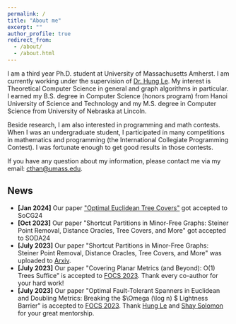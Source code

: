 ```yaml
---
permalink: /
title: "About me"
excerpt: ""
author_profile: true
redirect_from: 
  - /about/
  - /about.html
---
```


I am a third year Ph.D. student at University of Massachusetts Amherst. I am currently working under the supervision of [Dr. Hung Le](https://hunglvosu.github.io). My interest is Theoretical Computer Science in general and graph algorithms in particular. I earned my B.S. degree in Computer Science (honors program) from Hanoi University of Science and Technology and my M.S. degree in Computer Science from University of Nebraska at Lincoln.

Beside research, I am also interested in programming and math contests. When I was an undergraduate student, I participated in many competitions in mathematics and programming (the International Collegiate Programming Contest). I was fortunate enough to get good results in those contests.

If you have any question about my information, please contact me via my email: [cthan@umass.edu](cthan@umass.edu).

## News
- **[Jan 2024]** Our paper ["Optimal Euclidean Tree Covers"](https://arxiv.org/pdf/2403.17754) got accepted to SoCG24
- **[Oct 2023]** Our paper "Shortcut Partitions in Minor-Free Graphs: Steiner Point Removal, Distance Oracles, Tree Covers, and More" got accepted to SODA24
- **[July 2023]** Our paper "Shortcut Partitions in Minor-Free Graphs: Steiner Point Removal, Distance Oracles, Tree Covers, and More" was uploaded to [Arxiv](https://arxiv.org/pdf/2308.00555.pdf).
- **[July 2023]** Our paper "Covering Planar Metrics (and Beyond): O(1) Trees Suffice" is accepted to [FOCS 2023](https://focs.computer.org/2023/). Thank every co-author for your hard work!
- **[July 2023]** Our paper "Optimal Fault-Tolerant Spanners in Euclidean and Doubling Metrics: Breaking the $\Omega (\log n) $ Lightness Barrier" is accepted to [FOCS 2023](https://focs.computer.org/2023/). Thank [Hung Le](https://hunglvosu.github.io) and [Shay Solomon](https://sites.google.com/site/soloshay/home?authuser=0) for your great mentorship.
<!--  **[June 2023]** Our manuscript "Resolving the Steiner Point Removal Problem in Planar Graphs via Shortcut Partitions" was uploaded to [Arxiv](https://arxiv.org/pdf/2306.06235.pdf).
- **[May 2023]** I will intern at Google Research as a Student Researcher in Summer 2023.
- **[Mar 2023]** Our paper "Greedy Spanners in Euclidean Spaces Admit Sublinear Separators" is accepted to [TALG](https://dl.acm.org/journal/talg).
- **[Aug 2022]** I will visit Tel Aviv-University in a research exchange.
- **[Oct 2021]** Our paper "Greedy Spanners in Euclidean Spaces Admit Sublinear Separators" is accepted to [SODA 2022](https://www.siam.org/conferences/cm/conference/soda22).  -->
